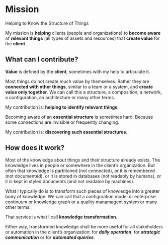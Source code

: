 # Mission

Helping to Know the Structure of Things

My mission is **helping** clients (people and organizations) to **become aware** of **relevant things** (all types of assets and resources) that **create value** for the **client**.

## What can I contribute?

**Value** is defined by the **client**, sometimes with my help to articulate it.

Most things do not create much value by themselves. Rather they are **connected with other things**, similar to a team or a system, and **create value only together**. We can call this a structure, a composition, a network, a configuration, an architecture or many other terms.

My contribution is: **helping to identify relevant things**.

Becoming aware of an **essential structure** is sometimes hard. Because some connections are invisible or frequently changing.

My contribution is: **discovering such essential structures**.

## How does it work?

Most of the knowledge about things and their structure already exists. The knowledge lives in people or somewhere in the client’s organization. But often that knowledge is partitioned (not connected), or it is remembered (not documented), or it is stored in databases (not readably by humans), or it is kept in styled documents (and not readable by machines).

What I typically do is to transform such pieces of knowledge into a greater body of knowledge. We can call that a configuration model or enterprise continuum or knowledge graph or a quality manamagent system or many other terms.

That service is what I call **knowledge transformation**.

Either way, transformed knowledge shall be more useful for all stakeholders or automation in the client’s organization: for ***daily operation***, for ***strategic communication*** or for ***automated queries***.
